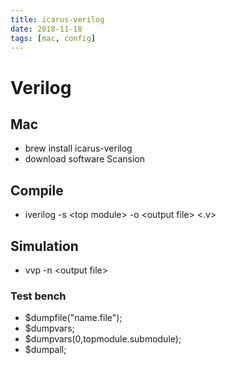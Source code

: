 ```yaml
---
title: icarus-verilog 
date: 2018-11-18
tags: [mac, config]
---
```


# Verilog

## Mac

* brew install icarus-verilog
* download software Scansion

<!--more-->

## Compile

* iverilog -s \<top module\> -o \<output file\> \<.v\>

## Simulation

* vvp -n \<output file\>

### Test bench

* $dumpfile("name.file");
* $dumpvars;
* $dumpvars(0,topmodule.submodule);
* $dumpall;